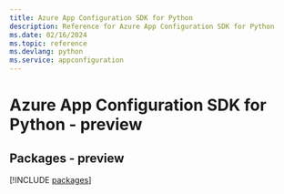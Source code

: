 ```yaml
---
title: Azure App Configuration SDK for Python
description: Reference for Azure App Configuration SDK for Python
ms.date: 02/16/2024
ms.topic: reference
ms.devlang: python
ms.service: appconfiguration
---
```

# Azure App Configuration SDK for Python - preview
## Packages - preview
[!INCLUDE [packages](app-configuration-index.md)]